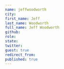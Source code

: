 ```yaml
---
name: jeffwoodworth
city: 
first_name: Jeff
last_name: Woodworth
full_name: Jeff Woodworth
github: 
role: 
state: 
twitter: 
guest: true
redirect_from: 
published: true
---
```


